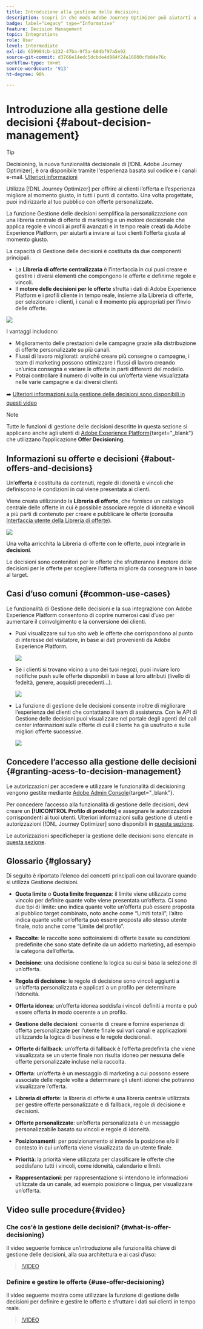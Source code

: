 ```yaml
---
title: Introduzione alla gestione delle decisioni
description: Scopri in che modo Adobe Journey Optimizer può aiutarti a inviare ai tuoi clienti l’offerta giusta al momento giusto
badge: label="Legacy" type="Informative"
feature: Decision Management
topic: Integrations
role: User
level: Intermediate
exl-id: 659984cb-b232-47ba-9f5a-604bf97a5e92
source-git-commit: d3766e14edc5dcbde4d984f24a16800cfb84e76c
workflow-type: tm+mt
source-wordcount: '913'
ht-degree: 98%

---
```


# Introduzione alla gestione delle decisioni {#about-decision-management}

>[!TIP]
>
>Decisioning, la nuova funzionalità decisionale di [!DNL Adobe Journey Optimizer], è ora disponibile tramite l&#39;esperienza basata sul codice e i canali e-mail. [Ulteriori informazioni](../../experience-decisioning/gs-experience-decisioning.md)

Utilizza [!DNL Journey Optimizer] per offrire ai clienti l’offerta e l’esperienza migliore al momento giusto, in tutti i punti di contatto. Una volta progettate, puoi indirizzarle al tuo pubblico con offerte personalizzate.

La funzione Gestione delle decisioni semplifica la personalizzazione con una libreria centrale di offerte di marketing e un motore decisionale che applica regole e vincoli ai profili avanzati e in tempo reale creati da Adobe Experience Platform, per aiutarti a inviare ai tuoi clienti l’offerta giusta al momento giusto.

La capacità di Gestione delle decisioni è costituita da due componenti principali:

* La **Libreria di offerte centralizzata** è l’interfaccia in cui puoi creare e gestire i diversi elementi che compongono le offerte e definirne regole e vincoli.
* Il **motore delle decisioni per le offerte** sfrutta i dati di Adobe Experience Platform e i profili cliente in tempo reale, insieme alla Libreria di offerte, per selezionare i clienti, i canali e il momento più appropriati per l’invio delle offerte.

![](../assets/architecture.png)

I vantaggi includono:

* Miglioramento delle prestazioni delle campagne grazie alla distribuzione di offerte personalizzate su più canali.
* Flussi di lavoro migliorati: anziché creare più consegne o campagne, i team di marketing possono ottimizzare i flussi di lavoro creando un’unica consegna e variare le offerte in parti differenti del modello.
* Potrai controllare il numero di volte in cui un’offerta viene visualizzata nelle varie campagne e dai diversi clienti.

➡️ [Ulteriori informazioni sulla gestione delle decisioni sono disponibili in questi video](#video)

>[!NOTE]
>
>Tutte le funzioni di gestione delle decisioni descritte in questa sezione si applicano anche agli utenti di [Adobe Experience Platform](https://experienceleague.adobe.com/docs/experience-platform/landing/home.html?lang=it){target="_blank"} che utilizzano l’applicazione **Offer Decisioning**.

## Informazioni su offerte e decisioni {#about-offers-and-decisions}

Un’**offerta** è costituita da contenuti, regole di idoneità e vincoli che definiscono le condizioni in cui viene presentata ai clienti.

Viene creata utilizzando la **Libreria di offerte**, che fornisce un catalogo centrale delle offerte in cui è possibile associare regole di idoneità e vincoli a più parti di contenuto per creare e pubblicare le offerte (consulta [Interfaccia utente della Libreria di offerte](../get-started/user-interface.md)).

![](../assets/offer_structure.png)

Una volta arricchita la Libreria di offerte con le offerte, puoi integrarle in **decisioni**.

Le decisioni sono contenitori per le offerte che sfrutteranno il motore delle decisioni per le offerte per scegliere l’offerta migliore da consegnare in base al target.

## Casi d’uso comuni {#common-use-cases}

Le funzionalità di Gestione delle decisioni e la sua integrazione con Adobe Experience Platform consentono di coprire numerosi casi d’uso per aumentare il coinvolgimento e la conversione dei clienti.

* Puoi visualizzare sul tuo sito web le offerte che corrispondono al punto di interesse del visitatore, in base ai dati provenienti da Adobe Experience Platform.

  ![](../assets/website.png)

* Se i clienti si trovano vicino a uno dei tuoi negozi, puoi inviare loro notifiche push sulle offerte disponibili in base ai loro attributi (livello di fedeltà, genere, acquisti precedenti...).

  ![](../assets/push_sample.png)

* La funzione di gestione delle decisioni consente inoltre di migliorare l’esperienza dei clienti che contattano il team di assistenza. Con le API di Gestione delle decisioni puoi visualizzare nel portale degli agenti del call center informazioni sulle offerte di cui il cliente ha già usufruito e sulle migliori offerte successive.

  ![](../../assets/do-not-localize/call-center.png)

## Concedere l’accesso alla gestione delle decisioni {#granting-acess-to-decision-management}

Le autorizzazioni per accedere e utilizzare le funzionalità di decisioning vengono gestite mediante [Adobe Admin Console](https://helpx.adobe.com/it/enterprise/managing/user-guide.html){target="_blank"}.

Per concedere l’accesso alla funzionalità di gestione delle decisioni, devi creare un **[!UICONTROL Profilo di prodotto]** e assegnare le autorizzazioni corrispondenti ai tuoi utenti. Ulteriori informazioni sulla gestione di utenti e autorizzazioni [!DNL Journey Optimizer] sono disponibili in [questa sezione](../../administration/permissions.md).

Le autorizzazioni specificheper la gestione delle decisioni sono elencate in [questa sezione](../../administration/high-low-permissions.md#decisions-permissions).

## Glossario {#glossary}

Di seguito è riportato l’elenco dei concetti principali con cui lavorare quando si utilizza Gestione decisioni.

* **Quota limite** o **Quota limite frequenza**: il limite viene utilizzato come vincolo per definire quante volte viene presentata un’offerta.
Ci sono due tipi di limite: uno indica quante volte un’offerta può essere proposta al pubblico target combinato, noto anche come “Limiti totali”; l’altro indica quante volte un’offerta può essere proposta allo stesso utente finale, noto anche come “Limite del profilo”.

* **Raccolte**: le raccolte sono sottoinsiemi di offerte basate su condizioni predefinite che sono state definite da un addetto marketing, ad esempio la categoria dell’offerta.

* **Decisione**: una decisione contiene la logica su cui si basa la selezione di un’offerta.

* **Regola di decisione**: le regole di decisione sono vincoli aggiunti a un’offerta personalizzata e applicati a un profilo per determinare l’idoneità.

* **Offerta idonea**: un’offerta idonea soddisfa i vincoli definiti a monte e può essere offerta in modo coerente a un profilo.

* **Gestione delle decisioni**: consente di creare e fornire esperienze di offerta personalizzate per l’utente finale sui vari canali e applicazioni utilizzando la logica di business e le regole decisionali.

* **Offerte di fallback**: un’offerta di fallback è l’offerta predefinita che viene visualizzata se un utente finale non risulta idoneo per nessuna delle offerte personalizzate incluse nella raccolta.

* **Offerta**: un’offerta è un messaggio di marketing a cui possono essere associate delle regole volte a determinare gli utenti idonei che potranno visualizzare l’offerta.

* **Libreria di offerte**: la libreria di offerte è una libreria centrale utilizzata per gestire offerte personalizzate e di fallback, regole di decisione e decisioni.

* **Offerte personalizzate**: un’offerta personalizzata è un messaggio personalizzabile basato su vincoli e regole di idoneità.

* **Posizionamenti**: per posizionamento si intende la posizione e/o il contesto in cui un’offerta viene visualizzata da un utente finale.

* **Priorità**: la priorità viene utilizzata per classificare le offerte che soddisfano tutti i vincoli, come idoneità, calendario e limiti.

* **Rappresentazioni**: per rappresentazione si intendono le informazioni utilizzate da un canale, ad esempio posizione o lingua, per visualizzare un’offerta.

## Video sulle procedure{#video}

### Che cos&#39;è la gestione delle decisioni? {#what-is-offer-decisioning}

Il video seguente fornisce un’introduzione alle funzionalità chiave di gestione delle decisioni, alla sua architettura e ai casi d’uso:

>[!VIDEO](https://video.tv.adobe.com/v/326961?quality=12&learn=on)

### Definire e gestire le offerte {#use-offer-decisioning}

Il video seguente mostra come utilizzare la funzione di gestione delle decisioni per definire e gestire le offerte e sfruttare i dati sui clienti in tempo reale.

>[!VIDEO](https://video.tv.adobe.com/v/326841?quality=12&learn=on)


